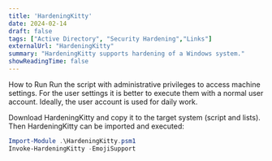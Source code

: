 ```yaml
---
title: 'HardeningKitty'
date: 2024-02-14
draft: false
tags: ["Active Directory", "Security Hardening","Links"]
externalUrl: "HardeningKitty"
summary: "HardeningKitty supports hardening of a Windows system."
showReadingTime: false
---
```


How to Run
Run the script with administrative privileges to access machine settings. For the user settings it is better to execute them with a normal user account. Ideally, the user account is used for daily work.

Download HardeningKitty and copy it to the target system (script and lists). Then HardeningKitty can be imported and executed:

```PowerShell
Import-Module .\HardeningKitty.psm1
Invoke-HardeningKitty -EmojiSupport
```
